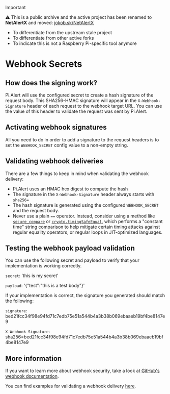 > [!IMPORTANT]
> ⚠ This is a public archive and the active project has been renamed to **NetAlertX** and moved: [jokob.sk/NetAlertX](https://github.com/jokob-sk/NetAlertX)
> 
>  - To differentiate from the upstream stale project
>  - To differentiate from other active forks
>  - To indicate this is not a Raspberry Pi-specific tool anymore
>

# Webhook Secrets

## How does the signing work?

Pi.Alert will use the configured secret to create a hash signature of the request body. This SHA256-HMAC signature will appear in the `X-Webhook-Signature` header of each request to the webhook target URL. You can use the value of this header to validate the request was sent by Pi.Alert.

## Activating webhook signatures

All you need to do in order to add a signature to the request headers is to set the `WEBHOOK_SECRET` config value to a non-empty string.

## Validating webhook deliveries

There are a few things to keep in mind when validating the webhook delivery:

- Pi.Alert uses an HMAC hex digest to compute the hash
- The signature in the `X-Webhook-Signature` header always starts with `sha256=`
- The hash signature is generated using the configured `WEBHOOK_SECRET` and the request body.
- Never use a plain `==` operator. Instead, consider using a method like [`secure_compare`](https://www.rubydoc.info/gems/rack/Rack%2FUtils:secure_compare) or [`crypto.timingSafeEqual`](https://nodejs.org/api/crypto.html#cryptotimingsafeequala-b), which performs a "constant time" string comparison to help mitigate certain timing attacks against regular equality operators, or regular loops in JIT-optimized languages.

## Testing the webhook payload validation

You can use the following secret and payload to verify that your implementation is working correctly.

`secret`: 'this is my secret'

`payload`: '{"test":"this is a test body"}'

If your implementation is correct, the signature you generated should match the following:

`signature`: bed21fcc34f98e94fd71c7edb75e51a544b4a3b38b069ebaaeb19bf4be8147e9

`X-Webhook-Signature`: sha256=bed21fcc34f98e94fd71c7edb75e51a544b4a3b38b069ebaaeb19bf4be8147e9

## More information

If you want to learn more about webhook security, take a look at [GitHub's webhook documentation](https://docs.github.com/en/webhooks/about-webhooks).

You can find examples for validating a webhook delivery [here](https://docs.github.com/en/webhooks/using-webhooks/validating-webhook-deliveries#examples).
